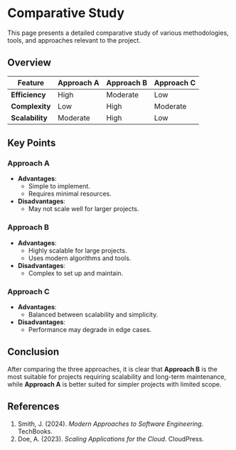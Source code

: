 # Comparative Study

This page presents a detailed comparative study of various methodologies, tools, and approaches relevant to the project.

## Overview

| Feature         | Approach A       | Approach B       | Approach C       |
|------------------|------------------|------------------|------------------|
| **Efficiency**  | High             | Moderate         | Low              |
| **Complexity**  | Low              | High             | Moderate         |
| **Scalability** | Moderate         | High             | Low              |

## Key Points

### Approach A
- **Advantages**:
  - Simple to implement.
  - Requires minimal resources.
- **Disadvantages**:
  - May not scale well for larger projects.

### Approach B
- **Advantages**:
  - Highly scalable for large projects.
  - Uses modern algorithms and tools.
- **Disadvantages**:
  - Complex to set up and maintain.

### Approach C
- **Advantages**:
  - Balanced between scalability and simplicity.
- **Disadvantages**:
  - Performance may degrade in edge cases.

## Conclusion

After comparing the three approaches, it is clear that **Approach B** is the most suitable for projects requiring scalability and long-term maintenance, while **Approach A** is better suited for simpler projects with limited scope.

## References
1. Smith, J. (2024). *Modern Approaches to Software Engineering*. TechBooks.
2. Doe, A. (2023). *Scaling Applications for the Cloud*. CloudPress.

